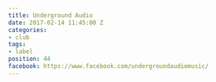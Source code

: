 ```yaml
---
title: Underground Audio
date: 2017-02-14 11:45:00 Z
categories:
- club
tags:
- label
position: 44
facebook: https://www.facebook.com/undergroundaudiomusic/
---
```


